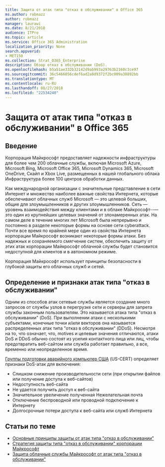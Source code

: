 ```yaml
---
title: Защита от атак типа "отказ в обслуживании" в Office 365
ms.author: robmazz
author: robmazz
manager: laurawi
ms.date: 8/21/2018
audience: ITPro
ms.topic: article
ms.service: Office 365 Administration
localization_priority: None
search.appverid:
- MET150
ms.collection: Strat_O365_Enterprise
description: Обзор отказ в обслуживании (DoS).
ms.openlocfilehash: b5a51ae332b32142d9ab993a29763b2160c3ce97
ms.sourcegitcommit: 36c5466056cdef6ad2a8d9372f2bc009a30892bb
ms.translationtype: MT
ms.contentlocale: ru-RU
ms.lasthandoff: 08/27/2018
ms.locfileid: "22534240"
---
```

# <a name="defending-against-denial-of-service-attacks-in-office-365"></a>Защита от атак типа "отказ в обслуживании" в Office 365

## <a name="introduction"></a>Введение
Корпорация Майкрософт предоставляет надежности инфраструктуры для более чем 200 облачные службы, включая Microsoft Azure, Microsoft Bing, Microsoft Office 365, Microsoft Dynamics 365, Microsoft OneDrive, Скайп и Xbox Live, размещенных в нашей глобального облака Инфраструктура более 100 центров обработки данных.

Как международной организации с значительные представление в сети Интернет и множество наиболее важные свойства Интернета, которые обеспечивают облачных служб Microsoft — это целевой больших, общие для злоумышленников и других злоумышленников. Сеть — уровень взаимодействия между клиентами и в облаке Майкрософт--— это один из крупнейших целевых значений от злонамеренных атак. На самом деле в течение многих лет Microsoft была непрерывно и постоянно в разделе некоторые формы на основе сети cyberattack. Почти все время по крайней мере один из свойства Интернета корпорации Майкрософт возникают некоторые формы атаки. Без надежных и сохраняемого смягчение систем, обеспечить защиту от этих атак корпорации Майкрософт облачной службы будет становится недоступной для клиентов и в автономном режиме.

Корпорация Майкрософт использует принципы безопасности в глубокой защиты его облачных служб и сетей. 

## <a name="definition-and-symptoms-of-denial-of-service-attacks"></a>Определение и признаки атак типа "отказ в обслуживании"
Одним из способов атак сетевые службы является создание много запросов от службы узлов в перегрузке сети и серверы для запрета службы законным пользователям. Это называется атака типа "отказ в обслуживании" (DoS). При выполнении атаки с несколькими субъектами, конечные точки и/или векторов она называется распределенных атак типа "отказ в обслуживании" (DDoS). Несмотря на то, что означает, что, motives и целевые значения отличаются, атаки DoS и DDoS обычно состоят из усилия контактного лица или лиц, чтобы предотвратить веб-сайтом или служба работает правильно, а все, временно или неопределенное время.

[Группы подготовки аварийного компьютер США](https://www.us-cert.gov/) (US-CERT) определяет признаки DoS-атак для включения:
- Слишком снижение производительности сети (при открытии файлов или получение доступа к веб-сайтов)
- Недоступность веб-сайта
- Не удается получить доступ к веб-сайта
- Значительное увеличение полученная Нежелательная почта
- Отключение беспроводной или проводной подключение к Интернету
- Долгосрочные потери доступа к веб-сайта или служб Интернета

## <a name="related-topics"></a>Статьи по теме
- [Основные принципы защиты от атак типа "отказ в обслуживании"](office-365-core-principles-of-defense-against-dos-attacks.md)
- [Стратегия защиты типа "отказ в обслуживании" корпорации Майкрософт](office-365-microsoft-dos-defense-strategy.md)
- [Защита облачные службы Майкрософт от атак типа "отказ в обслуживании"](office-365-defending-cloud-services-against-dos-attacks.md)
